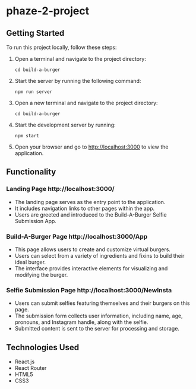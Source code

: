 # phaze-2-project

## Getting Started

To run this project locally, follow these steps:

1. Open a terminal and navigate to the project directory:
    ```
    cd build-a-burger
    ```

2. Start the server by running the following command:
    ```
    npm run server
    ```

3. Open a new terminal and navigate to the project directory:
    ```
    cd build-a-burger
    ```

4. Start the development server by running:
    ```
    npm start
    ```

5. Open your browser and go to [http://localhost:3000](http://localhost:3000) to view the application.

## Functionality

### Landing Page http://localhost:3000/

- The landing page serves as the entry point to the application.
- It includes navigation links to other pages within the app.
- Users are greeted and introduced to the Build-A-Burger Selfie Submission App.

### Build-A-Burger Page http://localhost:3000/App

- This page allows users to create and customize virtual burgers.
- Users can select from a variety of ingredients and fixins to build their ideal burger.
- The interface provides interactive elements for visualizing and modifying the burger.

### Selfie Submission Page http://localhost:3000/NewInsta

- Users can submit selfies featuring themselves and their burgers on this page.
- The submission form collects user information, including name, age, pronouns, and Instagram handle, along with the selfie.
- Submitted content is sent to the server for processing and storage.

## Technologies Used

- React.js
- React Router
- HTML5
- CSS3
